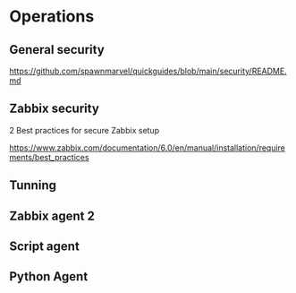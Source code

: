 # Operations


## General security

https://github.com/spawnmarvel/quickguides/blob/main/security/README.md

## Zabbix security

2 Best practices for secure Zabbix setup

https://www.zabbix.com/documentation/6.0/en/manual/installation/requirements/best_practices

## Tunning

## Zabbix agent 2

## Script agent

## Python Agent

